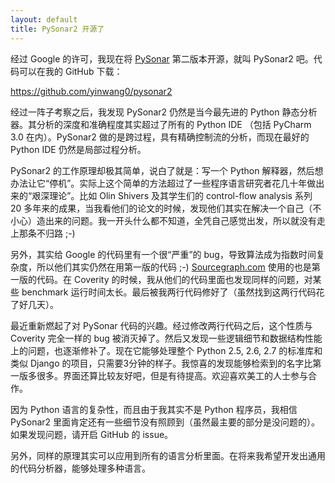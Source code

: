```yaml
---
layout: default
title: PySonar2 开源了
---
```


经过 Google 的许可，我现在将 <a href="http://yinwang0.wordpress.com/2010/09/12/pysonar">PySonar</a> 第二版本开源，就叫 PySonar2 吧。代码可以在我的 GitHub 下载：

<a href ="https://github.com/yinwang0/pysonar2">https://github.com/yinwang0/pysonar2</a>

经过一阵子考察之后，我发现 PySonar2 仍然是当今最先进的 Python 静态分析器。其分析的深度和准确程度其实超过了所有的 Python IDE （包括 PyCharm 3.0 在内）。PySonar2 做的是跨过程，具有精确控制流的分析，而现在最好的 Python IDE 仍然是局部过程分析。

PySonar2 的工作原理却极其简单，说白了就是：写一个 Python 解释器，然后想办法让它“停机”。实际上这个简单的方法超过了一些程序语言研究者花几十年做出来的“艰深理论”。比如 Olin Shivers 及其学生们的 control-flow analysis 系列 20 多年来的成果，当我看他们的论文的时候，发现他们其实在解决一个自己（不小心）造出来的问题。我一开头什么都不知道，全凭自己感觉出发，所以就没有走上那条不归路 ;-)

另外，其实给 Google 的代码里有一个很“严重”的 bug，导致算法成为指数时间复杂度，所以他们其实仍然在用第一版的代码 ;-) <a href="http://www.sourcegraph.com">Sourcegraph.com</a>  使用的也是第一版的代码。在 Coverity 的时候，我从他们的代码里面也发现同样的问题，对某些 benchmark 运行时间太长。最后被我两行代码修好了（虽然找到这两行代码花了好几天）。

最近重新燃起了对 PySonar 代码的兴趣。经过修改两行代码之后，这个性质与 Coverity 完全一样的 bug 被消灭掉了。然后又发现一些逻辑细节和数据结构性能上的问题，也逐渐修补了。现在它能够处理整个 Python 2.5, 2.6, 2.7 的标准库和类似 Django 的项目，只需要3分钟的样子。我惊喜的发现能够检索到的名字比第一版多很多。界面还算比较友好吧，但是有待提高。欢迎喜欢美工的人士参与合作。

因为 Python 语言的复杂性，而且由于我其实不是 Python 程序员，我相信 PySonar2 里面肯定还有一些细节没有照顾到（虽然最主要的部分是没问题的）。如果发现问题，请开启 GitHub 的 issue。

另外，同样的原理其实可以应用到所有的语言分析里面。在将来我希望开发出通用的代码分析器，能够处理多种语言。
